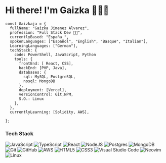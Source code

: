 # Hi there! I'm Gaizka 🧑‍💻🚀
    const Gaizkaja = {
      fullName: "Gaizka Jimenez Alvarez",
      profession: "Full Stack Dev 🧑‍💻", 
      currentlyBased: "España ",
      spokenLanguages: ["Español", "English", "Basque", "Italian"],
      LearningLanguages: ["German"],
      techStack: {
        code: PowerShell, JavaScript, Python
        tools: {
          frontEnd: [ React, CSS],
          backEnd: [PHP, Java],
          databases: {
            sql: MySQL, PostgreSQL,
            nosql: MongoDB
          },
          deployment: [Vercel],
          versionControl: Git,NPM,
          S.O.: Linux
        },
      },
      currentlyLearning: [Solidity, AWS],
     
    };
    

    
### Tech Stack

![JavaScript](https://img.shields.io/badge/javascript-%23323330.svg?style=flat&logo=Javascript&logoColor=%23F7DF1E) ![TypeScript](https://img.shields.io/badge/typescript-%23007ACC.svg?style=flat&logo=Typescript&logoColor=white) ![React](https://img.shields.io/badge/react-%2320232a.svg?style=flat&logo=React&logoColor=%2361DAFB) ![NodeJS](https://img.shields.io/badge/node.js-6DA55F?style=flat&logo=Node.js&logoColor=white)  ![Postgres](https://img.shields.io/badge/postgres-%23316192.svg?style=flat&logo=PostgreSQL&logoColor=white) ![MongoDB](https://img.shields.io/badge/MongoDB-%234ea94b.svg?style=flat&logo=MongoDB&logoColor=white) ![Git](https://img.shields.io/badge/git-%23F05033.svg?style=flat&logo=Git&logoColor=white) ![GitHub](https://img.shields.io/badge/Github-%23121011.svg?style=flat&logo=github&logoColor=white)  ![AWS](https://img.shields.io/badge/AWS-%23FF9900.svg?style=flat&logo=Amazon-AWS&logoColor=white) ![HTML5](https://img.shields.io/badge/html5-%23E34F26.svg?style=flat&logo=HTML5&logoColor=white) ![CSS3](https://img.shields.io/badge/css3-%231572B6.svg?style=flat&logo=CSS3&logoColor=white) 
![Visual Studio Code](https://img.shields.io/badge/Visual%20Studio%20Code-0078d7.svg?style=flat&logo=VS-Code&logoColor=white) ![Neovim](https://img.shields.io/badge/NeoVim-%2357A143.svg?&style=flat&logo=Neovim&logoColor=white) ![Linux](https://img.shields.io/badge/Linux-FCC624?style=flat&logo=Linux&logoColor=black)
